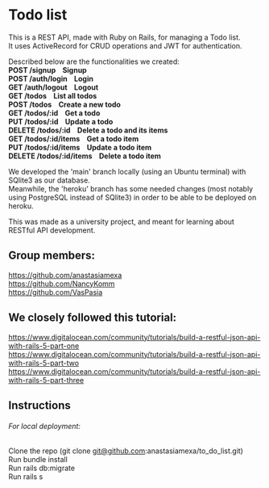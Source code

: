 # Todo list

This is a REST API, made with Ruby on Rails, for managing a Todo list. <br />
It uses ActiveRecord for CRUD operations and JWT for authentication.

Described below are the functionalities we created: <br />
**POST /signup   &ensp; Signup <br />
POST /auth/login   &ensp; Login <br />
GET /auth/logout &ensp;   Logout <br />
GET /todos  &ensp;  List all todos <br />
POST /todos  &ensp;  Create a new todo <br />
GET /todos/:id   &ensp; Get a todo <br />
PUT /todos/:id  &ensp;  Update a todo <br />
DELETE /todos/:id  &ensp;  Delete a todo and its items <br />
GET /todos/:id/items  &ensp;  Get a todo item <br />
PUT /todos/:id/items &ensp;   Update a todo item <br />
DELETE /todos/:id/items  &ensp;  Delete a todo item <br />**

We developed the 'main' branch locally (using an Ubuntu terminal) with SQlite3 as our database. <br />
Meanwhile, the 'heroku' branch has some needed changes (most notably using PostgreSQL instead of SQlite3) in order to be able to be deployed on heroku. <br />

This was made as a university project, and meant for learning about RESTful API development.  <br />
## Group members: <br />
https://github.com/anastasiamexa <br />
https://github.com/NancyKomm <br />
https://github.com/VasPasia <br />

## We closely followed this tutorial: <br />
https://www.digitalocean.com/community/tutorials/build-a-restful-json-api-with-rails-5-part-one <br />
https://www.digitalocean.com/community/tutorials/build-a-restful-json-api-with-rails-5-part-two <br />
https://www.digitalocean.com/community/tutorials/build-a-restful-json-api-with-rails-5-part-three <br />


## Instructions

###### For local deployment:

Clone the repo (git clone git@github.com:anastasiamexa/to_do_list.git) <br />
Run bundle install <br />
Run rails db:migrate <br />
Run rails s <br />
